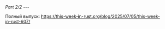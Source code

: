 *Part 2/2*
\-\-\-

Полный выпуск: [https://this\-week\-in\-rust\.org/blog/2025/07/05/this\-week\-in\-rust\-607/](https://this-week-in-rust.org/blog/2025/07/05/this-week-in-rust-607/)
